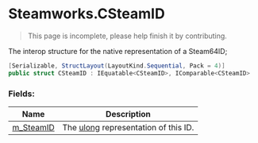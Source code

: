 # Steamworks.CSteamID

> This page is incomplete, please help finish it by contributing.

The interop structure for the native representation of a Steam64ID;

```csharp
[Serializable, StructLayout(LayoutKind.Sequential, Pack = 4)]
public struct CSteamID : IEquatable<CSteamID>, IComparable<CSteamID>
```

### Fields:

Name | Description
------------ | -------------
[m_SteamID](scripting/steamworks/csteamid/m_steamid) | The [ulong](https://docs.microsoft.com/en-us/dotnet/api/system.uint64?view=netframework-3.5) representation of this ID.
